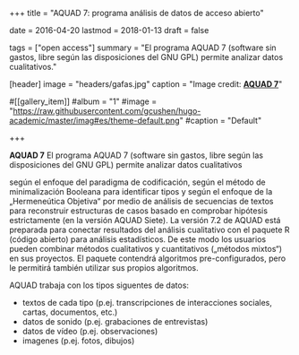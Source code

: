 +++
title = "AQUAD 7: programa análisis de datos de acceso abierto"

date = 2016-04-20
lastmod = 2018-01-13
draft = false

tags = ["open access"]
summary = "El programa AQUAD 7 (software sin gastos, libre según las disposiciones del GNU GPL) permite analizar datos cualitativos."

[header]
image = "headers/gafas.jpg"
caption = "Image credit: [**AQUAD 7**](http://www.aquad.de/es/)"

#[[gallery_item]]
#album = "1"
#image = "https://raw.githubusercontent.com/gcushen/hugo-academic/master/imag#es/theme-default.png"
#caption = "Default"


+++

**AQUAD 7** 
El programa AQUAD 7 (software sin gastos, libre según las disposiciones del GNU GPL) permite analizar datos cualitativos

 según el enfoque del paradigma de codificación,
 según el método de minimalización Booleana para identificar tipos y
 según el enfoque de la „Hermeneútica Objetiva“ por medio de análisis de secuencias de textos para reconstruir estructuras de casos basado en comprobar hipótesis estrictamente (en la versión AQUAD Siete).
La versión 7.2  de AQUAD está preparada para conectar resultados del análisis cualitativo con el paquete R (código abierto) para análisis estadísticos. De este modo los usuarios pueden combinar métodos cualitativos y cuantitativos („métodos mixtos“) en sus proyectos. El paquete contendrá algoritmos pre-configurados, pero le permitirá también utilizar sus propios algoritmos.

AQUAD trabaja con los tipos siguentes de datos:

- textos de cada tipo (p.ej. transcripciones de interacciones sociales, cartas, documentos, etc.)
- datos de sonido (p.ej.  grabaciones de entrevistas)
- datos de vídeo (p.ej.  observaciones)
- imagenes (p.ej. fotos, dibujos)

